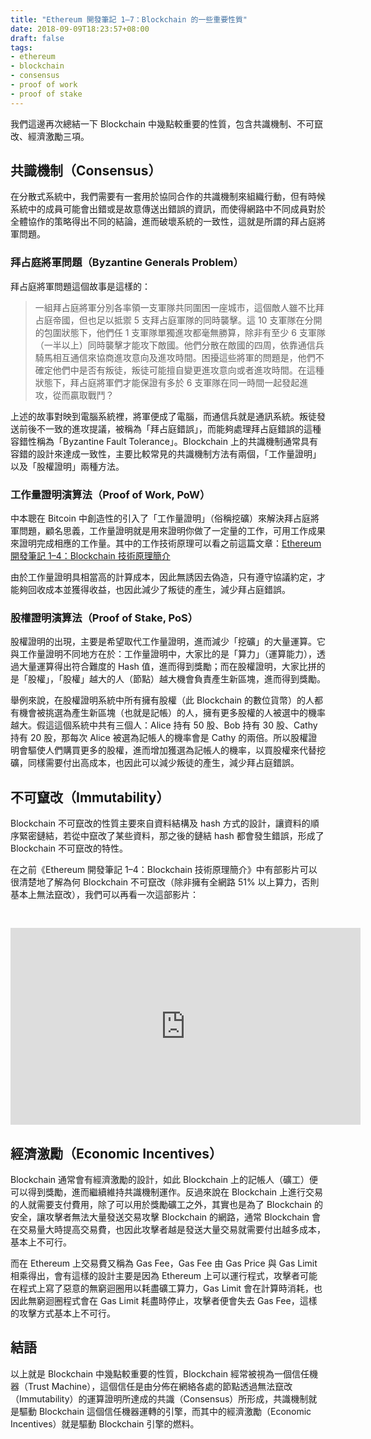 ```yaml
---
title: "Ethereum 開發筆記 1–7：Blockchain 的一些重要性質"
date: 2018-09-09T18:23:57+08:00
draft: false
tags:
- ethereum
- blockchain
- consensus
- proof of work
- proof of stake
---
```


我們這邊再次總結一下 Blockchain 中幾點較重要的性質，包含共識機制、不可竄改、經濟激勵三項。

## 共識機制（Consensus）

在分散式系統中，我們需要有一套用於協同合作的共識機制來組織行動，但有時候系統中的成員可能會出錯或是故意傳送出錯誤的資訊，而使得網路中不同成員對於全體協作的策略得出不同的結論，進而破壞系統的一致性，這就是所謂的拜占庭將軍問題。

### 拜占庭將軍問題（Byzantine Generals Problem）

拜占庭將軍問題這個故事是這樣的：

> 一組拜占庭將軍分別各率領一支軍隊共同圍困一座城市，這個敵人雖不比拜占庭帝國，但也足以抵禦 5 支拜占庭軍隊的同時襲擊。這 10 支軍隊在分開的包圍狀態下，他們任 1 支軍隊單獨進攻都毫無勝算，除非有至少 6 支軍隊（一半以上）同時襲擊才能攻下敵國。他們分散在敵國的四周，依靠通信兵騎馬相互通信來協商進攻意向及進攻時間。困擾這些將軍的問題是，他們不確定他們中是否有叛徒，叛徒可能擅自變更進攻意向或者進攻時間。在這種狀態下，拜占庭將軍們才能保證有多於 6 支軍隊在同一時間一起發起進攻，從而贏取戰鬥？

上述的故事對映到電腦系統裡，將軍便成了電腦，而通信兵就是通訊系統。叛徒發送前後不一致的進攻提議，被稱為「拜占庭錯誤」，而能夠處理拜占庭錯誤的這種容錯性稱為「Byzantine Fault Tolerance」。Blockchain 上的共識機制通常具有容錯的設計來達成一致性，主要比較常見的共識機制方法有兩個，「工作量證明」以及「股權證明」兩種方法。

### 工作量證明演算法（Proof of Work, PoW）

中本聰在 Bitcoin 中創造性的引入了「工作量證明」（俗稱挖礦）來解決拜占庭將軍問題，顧名思義，工作量證明就是用來證明你做了一定量的工作，可用工作成果來證明完成相應的工作量。其中的工作技術原理可以看之前這篇文章：[Ethereum 開發筆記 1–4：Blockchain 技術原理簡介](https://medium.com/@fukuball/ethereum-%E9%96%8B%E7%99%BC%E7%AD%86%E8%A8%98-1-4-blockchain-%E6%8A%80%E8%A1%93%E5%8E%9F%E7%90%86%E7%B0%A1%E4%BB%8B-740aa8b23460)

由於工作量證明具相當高的計算成本，因此無誘因去偽造，只有遵守協議約定，才能夠回收成本並獲得收益，也因此減少了叛徒的產生，減少拜占庭錯誤。

### 股權證明演算法（Proof of Stake, PoS）

股權證明的出現，主要是希望取代工作量證明，進而減少「挖礦」的大量運算。它與工作量證明不同地方在於：工作量證明中，大家比的是「算力」（運算能力），透過大量運算得出符合難度的 Hash 值，進而得到獎勵；而在股權證明，大家比拼的是「股權」，「股權」越大的人（節點）越大機會負責產生新區塊，進而得到獎勵。

舉例來說，在股權證明系統中所有擁有股權（此 Blockchain 的數位貨幣）的人都有機會被挑選為產生新區塊（也就是記帳）的人，擁有更多股權的人被選中的機率越大。假這這個系統中共有三個人：Alice 持有 50 股、Bob 持有 30 股、Cathy 持有 20 股，那每次 Alice 被選為記帳人的機率會是 Cathy 的兩倍。所以股權證明會驅使人們購買更多的股權，進而增加獲選為記帳人的機率，以買股權來代替挖礦，同樣需要付出高成本，也因此可以減少叛徒的產生，減少拜占庭錯誤。

## 不可竄改（Immutability）

Blockchain 不可竄改的性質主要來自資料結構及 hash 方式的設計，讓資料的順序緊密鏈結，若從中竄改了某些資料，那之後的鏈結 hash 都會發生錯誤，形成了 Blockchain 不可竄改的特性。

在之前《Ethereum 開發筆記 1–4：Blockchain 技術原理簡介》中有部影片可以很清楚地了解為何 Blockchain 不可竄改（除非擁有全網路 51% 以上算力，否則基本上無法竄改），我們可以再看一次這部影片：

<iframe style="margin-top: 30px;" width="560" height="315" src="https://www.youtube.com/embed/_160oMzblY8" frameborder="0" allow="autoplay; encrypted-media" allowfullscreen></iframe>

## 經濟激勵（Economic Incentives）

Blockchain 通常會有經濟激勵的設計，如此 Blockchain 上的記帳人（礦工）便可以得到獎勵，進而繼續維持共識機制運作。反過來說在 Blockchain 上進行交易的人就需要支付費用，除了可以用於獎勵礦工之外，其實也是為了 Blockchain 的安全，讓攻擊者無法大量發送交易攻擊 Blockchain 的網路，通常 Blockchain 會在交易量大時提高交易費，也因此攻擊者越是發送大量交易就需要付出越多成本，基本上不可行。

而在 Ethereum 上交易費又稱為 Gas Fee，Gas Fee 由 Gas Price 與 Gas Limit 相乘得出，會有這樣的設計主要是因為 Ethereum 上可以運行程式，攻擊者可能在程式上寫了惡意的無窮迴圈用以耗盡礦工算力，Gas Limit 會在計算時消耗，也因此無窮迴圈程式會在 Gas Limit 耗盡時停止，攻擊者便會失去 Gas Fee，這樣的攻擊方式基本上不可行。

## 結語

以上就是 Blockchain 中幾點較重要的性質，Blockchain 經常被視為一個信任機器（Trust Machine），這個信任是由分佈在網絡各處的節點透過無法竄改（Immutability）的運算證明所達成的共識（Consensus）所形成，共識機制就是驅動 Blockchain 這個信任機器運轉的引擎，而其中的經濟激勵（Economic Incentives）就是驅動 Blockchain 引擎的燃料。
